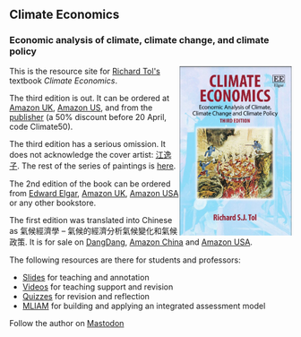 ## Climate Economics
### Economic analysis of climate, climate change, and climate policy

<img src="cover3.jpg" alt="Cauldron of Boiling Oil" align="right" width="200"/>

This is the resource site for [Richard Tol's](https://www.ae-info.org/ae/Member/Tol_Richard) textbook _Climate Economics_.

The third edition is out. It can be ordered at [Amazon UK](https://www.amazon.co.uk/Climate-Economics-Economic-Analysis-Change/dp/1802205454/), [Amazon US](https://www.amazon.com/Climate-Economics-Economic-Analysis-Change/dp/1802205454/), and from the [publisher](https://www.e-elgar.com/shop/gbp/climate-economics-9781802205459.html) (a 50% discount before 20 April, code Climate50).

The third edition has a serious omission. It does not acknowledge the cover artist: [江逸子](https://www.pinterest.co.uk/pin/506866133039171165/). The rest of the series of paintings is [here](https://china-underground.com/2011/04/27/the-eighteen-layers-of-chinese-hell/).

The 2nd edition of the book can be ordered from [Edward Elgar](https://www.e-elgar.com/shop/gbp/climate-economics-9781786435095.html), [Amazon UK](https://www.amazon.co.uk/Climate-Economics-Economic-Analysis-Change/dp/1786435098/), [Amazon USA](https://www.amazon.com/Climate-Economics-Economic-Analysis-Change/dp/1786435098/) or any other bookstore.

The first edition was translated into Chinese as 氣候經濟學 – 氣候的經濟分析氣候變化和氣候政策. It is for sale on [DangDang](http://product.dangdang.com/24013529.html), [Amazon China](https://www.amazon.cn/%E6%B0%94%E5%80%99%E7%BB%8F%E6%B5%8E%E5%AD%A6-%E6%B0%94%E5%80%99-%E6%B0%94%E5%80%99%E5%8F%98%E5%8C%96%E4%B8%8E%E6%B0%94%E5%80%99%E6%94%BF%E7%AD%96%E7%BB%8F%E6%B5%8E%E5%88%86%E6%9E%90-%E7%90%86%E6%9F%A5%E5%BE%B7%E2%80%A2S-J-%E6%89%98%E5%B0%94/dp/B01KJ0SPOS/) and [Amazon USA](https://www.amazon.com/%E6%B0%94%E5%80%99%E7%BB%8F%E6%B5%8E%E5%AD%A6-%E6%B0%94%E5%80%99%E6%B0%94%E5%80%99%E5%8F%98%E5%8C%96%E4%B8%8E%E6%B0%94%E5%80%99%E6%94%BF%E7%AD%96%E7%BB%8F%E6%B5%8E%E5%88%86%E6%9E%90-%E4%BD%8E%E7%A2%B3%E6%99%BA%E5%BA%93%E8%AF%91%E4%B8%9B-J-R-R-%E6%89%98%E5%B0%94%E9%87%91/dp/7565422932).

The following resources are there for students and professors:
* [Slides](https://rtol.github.io/ClimateEconomics/slide/) for teaching and annotation
* [Videos](https://rtol.github.io/ClimateEconomics/video/) for teaching support and revision
* [Quizzes](https://rtol.github.io/ClimateEconomics/quiz/) for revision and reflection
* [MLIAM](https://rtol.github.io/ClimateEconomics/mliam/) for building and applying an integrated assessment model

Follow the author on <a rel="me" href="https://mastodon.social/@richardtol">Mastodon</a>
